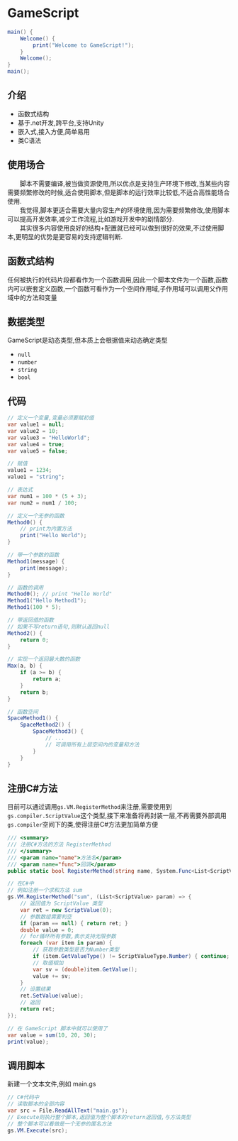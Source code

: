 # GameScript

```csharp
main() {
    Welcome() {
        print("Welcome to GameScript!");
    }
    Welcome();
}
main();
```

## 介绍 
- 函数式结构 
- 基于.net开发,跨平台,支持Unity 
- 嵌入式,接入方便,简单易用
- 类C语法 

## 使用场合 
&emsp;&emsp;脚本不需要编译,被当做资源使用,所以优点是支持生产环境下修改,当某些内容需要频繁修改的时候,适合使用脚本,但是脚本的运行效率比较低,不适合高性能场合使用.  
&emsp;&emsp;我觉得,脚本更适合需要大量内容生产的环境使用,因为需要频繁修改,使用脚本可以提高开发效率,减少工作流程,比如游戏开发中的剧情部分.  
&emsp;&emsp;其实很多内容使用良好的结构+配置就已经可以做到很好的效果,不过使用脚本,更明显的优势是更容易的支持逻辑判断.  

## 函数式结构 
任何被执行的代码片段都看作为一个函数调用,因此一个脚本文件为一个函数,函数内可以嵌套定义函数,一个函数可看作为一个空间作用域,子作用域可以调用父作用域中的方法和变量

## 数据类型 
GameScript是动态类型,但本质上会根据值来动态确定类型
- `null`
- `number`
- `string`
- `bool`

## 代码 
```csharp
// 定义一个变量,变量必须要赋初值
var value1 = null;
var value2 = 10;
var value3 = "HelloWorld";
var value4 = true;
var value5 = false;

// 赋值
value1 = 1234;
value1 = "string";

// 表达式 
var num1 = 100 * (5 + 3);
var num2 = num1 / 100;

// 定义一个无参的函数
Method0() {
    // print为内置方法
    print("Hello World");
}

// 带一个参数的函数
Method1(message) {
    print(message);
}

// 函数的调用 
Method0(); // print "Hello World"
Method1("Hello Method1");
Method1(100 * 5);

// 带返回值的函数
// 如果不写return语句,则默认返回null
Method2() {
    return 0;
}

// 实现一个返回最大数的函数
Max(a, b) {
    if (a >= b) {
        return a;
    }
    return b;
}

// 函数空间 
SpaceMethod1() {
    SpaceMethod2() {
        SpaceMethod3() {
            // ...
            // 可调用所有上层空间内的变量和方法
        }
    }
}
```

## 注册C#方法
目前可以通过调用`gs.VM.RegisterMethod`来注册,需要使用到`gs.compiler.ScriptValue`这个类型,接下来准备将再封装一层,不再需要外部调用`gs.compiler`空间下的类,使得注册C#方法更加简单方便
```csharp
/// <summary>
/// 注册C#方法的方法 RegisterMethod
/// </summary>
/// <param name="name">方法名</param>
/// <param name="func">回调</param>
public static bool RegisterMethod(string name, System.Func<List<ScriptValue>, ScriptValue> func);
```

```csharp
// 在C#中
// 例如注册一个求和方法 sum
gs.VM.RegisterMethod("sum", (List<ScriptValue> param) => {
    // 返回值为 ScriptValue 类型
    var ret = new ScriptValue(0);
    // 参数数组需要判空
    if (param == null) { return ret; }
    double value = 0;
    // for循环所有参数,表示支持无限参数
    foreach (var item in param) {
        // 获取参数类型是否为Number类型
        if (item.GetValueType() != ScriptValueType.Number) { continue; }
        // 取值相加
        var sv = (double)item.GetValue();
        value += sv;
    }
    // 设置结果
    ret.SetValue(value);
    // 返回
    return ret;
});
```

```csharp
// 在 GameScript 脚本中就可以使用了
var value = sum(10, 20, 30);
print(value);
```

## 调用脚本 
新建一个文本文件,例如 main.gs
```csharp
// C#代码中
// 读取脚本的全部内容
var src = File.ReadAllText("main.gs");
// Execute则执行整个脚本,返回值为整个脚本的return返回值,与方法类型
// 整个脚本可以看做是一个无参的匿名方法
gs.VM.Execute(src);
```

